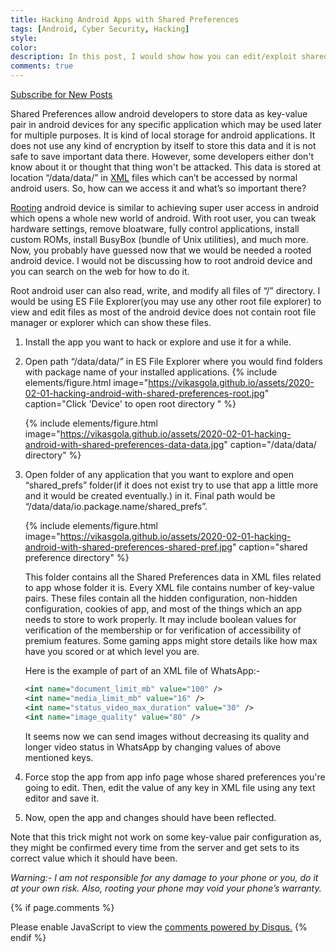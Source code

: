 ```yaml
---
title: Hacking Android Apps with Shared Preferences
tags: [Android, Cyber Security, Hacking]
style: 
color: 
description: In this post, I would show how you can edit/exploit shared preferences of android applications.
comments: true
---
```


<a class="text-center" href="https://feedburner.google.com/fb/a/mailverify?uri=VikasGola&amp;loc=en_US" onclick="window.open(this.href, 'subscribe',
    'left=20,top=20,width=500,height=500,toolbar=1,resizable=0'); return false;">Subscribe for New Posts</a>

Shared Preferences allow android developers to store data as key-value pair in android devices for any specific application which may be used later for multiple purposes. It is kind of local storage for android applications. It does not use any kind of encryption by itself to store this data and it is not safe to save important data there. However, some developers either don't know about it or thought that thing won't be attacked. This data is stored at location “/data/data/” in [XML](https://www.wikiwand.com/en/XML) files which can’t be accessed by normal android users. So, how can we access it and what’s so important there?

[Rooting](https://www.wikiwand.com/en/Rooting_(Android)) android device is similar to achieving super user access in android which opens a whole new world of android. With root user, you can tweak hardware settings, remove bloatware, fully control applications, install custom ROMs, install BusyBox (bundle of Unix utilities), and much more. Now, you probably have guessed now that we would be needed a rooted android device. I would not be discussing how to root android device and you can search on the web for how to do it.

Root android user can also read, write, and modify all files of “/” directory. I would be using ES File Explorer(you may use any other root file explorer) to view and edit files as most of the android device does not contain root file manager or explorer which can show these files.

1. Install the app you want to hack or explore and use it for a while.

2. Open path “/data/data/” in ES File Explorer where you would find folders with package name of your installed applications.
    {% include elements/figure.html image="https://vikasgola.github.io/assets/2020-02-01-hacking-android-with-shared-preferences-root.jpg" caption="Click 'Device' to open root directory " %}

    {% include elements/figure.html image="https://vikasgola.github.io/assets/2020-02-01-hacking-android-with-shared-preferences-data-data.jpg" caption="/data/data/ directory" %}

1. Open folder of any application that you want to explore and open “shared_prefs” folder(if it does not exist try to use that app a little more and it would be created eventually.) in it. Final path would be “/data/data/io.package.name/shared_prefs”.

    {% include elements/figure.html image="https://vikasgola.github.io/assets/2020-02-01-hacking-android-with-shared-preferences-shared-pref.jpg" caption="shared preference directory" %}

    This folder contains all the Shared Preferences data in XML files related to app whose folder it is. Every XML file contains number of key-value pairs. 
    These files contain all the hidden configuration, non-hidden configuration, cookies of app, and most of the things which an app needs to store to work properly. It may include boolean values for verification of the membership or for verification of accessibility of premium features. Some gaming apps might store details like how max have you scored or at which level you are.

    Here is the example of part of an XML file of WhatsApp:-
    ```xml
    <int name="document_limit_mb" value="100" />
    <int name="media_limit_mb" value="16" />
    <int name="status_video_max_duration" value="30" />
    <int name="image_quality" value="80" />
    ```

    It seems now we can send images without decreasing its quality and longer video status in WhatsApp by changing values of above mentioned keys.

2. Force stop the app from app info page whose shared preferences you're going to edit. Then, edit the value of any key in XML file using any text editor and save it.

3. Now, open the app and changes should have been reflected.

Note that this trick might not work on some key-value pair configuration as, they might be confirmed every time from the server and get sets to its correct value which it should have been.

*Warning:- I am not responsible for any damage to your phone or you, do it at your own risk. Also, rooting your phone may void your phone’s warranty.*


{% if page.comments %}
<div id="disqus_thread"></div>
<script>
var disqus_config = function () {
this.page.url = "{{ page.url }}";  // Replace PAGE_URL with your page's canonical URL variable
this.page.identifier = "{{ page.id }}"; // Replace PAGE_IDENTIFIER with your page's unique identifier variable
};
*/
(function() { // DON'T EDIT BELOW THIS LINE
var d = document, s = d.createElement('script');
s.src = 'https://vikasgola.disqus.com/embed.js';
s.setAttribute('data-timestamp', +new Date());
(d.head || d.body).appendChild(s);
})();
</script>
<noscript>Please enable JavaScript to view the <a href="https://disqus.com/?ref_noscript">comments powered by Disqus.</a></noscript>
{% endif %}